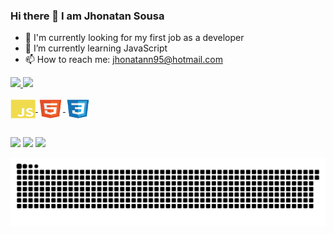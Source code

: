 ### Hi there 👋 I am Jhonatan Sousa 

- 🔭 I'm currently looking for my first job as a developer
- 🌱 I’m currently learning JavaScript
- 📫 How to reach me: jhonatann95@hotmail.com 

<div>
  <a href="https://github.com/jhonattansousa">
  <img height="180em" src="https://github-readme-stats.vercel.app/api?username=jhonattansousa&show_icons=true&theme=dark&include_all_commits=true&count_private=true"/>
  <img height="180em" src="https://github-readme-stats.vercel.app/api/top-langs/?username=jhonattansousa&layout=compact&langs_count=7&theme=dark"/>
</div>
  
  <div style="display: inline_block"><br>
  <img align="center" alt="Jhonatan-Js" height="30" width="40" src="https://raw.githubusercontent.com/devicons/devicon/master/icons/javascript/javascript-plain.svg">
  <img align="center" alt="Jhonatan-HTML" height="30" width="40" src="https://raw.githubusercontent.com/devicons/devicon/master/icons/html5/html5-original.svg">
  <img align="center" alt="Jhonatan-CSS" height="30" width="40" src="https://raw.githubusercontent.com/devicons/devicon/master/icons/css3/css3-original.svg">
</div>
  
  ##
  
  <div>
  <a href="https://www.instagram.com/jhonattansousa/" target="_blank"><img src="https://img.shields.io/badge/-Instagram-%23E4405F?style=for-the-badge&logo=instagram&logoColor=white" target="_blank"></a>
  <a href = "mailto:jhonatann95@hotmail.com"><img src="https://img.shields.io/badge/Microsoft_Outlook-0078D4?style=for-the-badge&logo=microsoft-outlook&logoColor=white" target="_blank"></a>
  <a href="https://www.linkedin.com/in/jhonatansousa95/" target="_blank"><img src="https://img.shields.io/badge/-LinkedIn-%230077B5?style=for-the-badge&logo=linkedin&logoColor=white" target="_blank"></a>  
   
   
![Snake animation](https://github.com/jhonattansousa/jhonattansousa/blob/output/github-contribution-grid-snake.svg)
</div>
